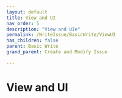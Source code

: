 ```yaml
---
layout: default
title: View and UI
nav_order: 5
description: "View and UIe"
permalink: /WriteIssue/BasicWrite/ViewUI
has_children: false
parent: Basic Write
grand_parent: Create and Modify Issue

---
```


#  View and UI
 